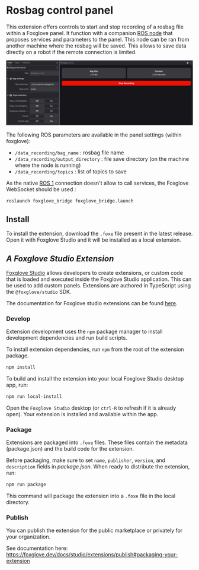 # Rosbag control panel
This extension offers controls to start and stop recording of a rosbag file within a Foxglove panel. It function with a companion [ROS node](scripts/rosbag_services.py) that proposes services and parameters to the panel. This node can be ran from another machine where the rosbag will be saved. This allows to save data directly on a robot if the remote connection is limited.

![Rosbag control panel appearance](doc/rosbag_control_panel.png)

The following ROS parameters are available in the panel settings (within foxglove):
* `/data_recording/bag_name` : rosbag file name
* `/data_recording/output_directory` : file save directory (on the machine where the node is running)
* `/data_recording/topics` : list of topics to save

As the native [ROS 1](https://foxglove.dev/docs/studio/connection/data-sources#by-live-connection) connection doesn't allow to call services, the Foxglove WebSocket should be used :
```
roslaunch foxglove_bridge foxglove_bridge.launch 
```

## Install
To install the extension, download the `.foxe` file present in the latest release. Open it with Foxglove Studio and it will be installed as a local extension.


## _A Foxglove Studio Extension_

[Foxglove Studio](https://github.com/foxglove/studio) allows developers to create extensions, or custom code that is loaded and executed inside the Foxglove Studio application. This can be used to add custom panels. Extensions are authored in TypeScript using the `@foxglove/studio` SDK.

The documentation for Foxglove studio extensions can be found [here](https://foxglove.dev/docs/studio/extensions/getting-started).

### Develop

Extension development uses the `npm` package manager to install development dependencies and run build scripts.

To install extension dependencies, run `npm` from the root of the extension package.

```sh
npm install
```

To build and install the extension into your local Foxglove Studio desktop app, run:

```sh
npm run local-install
```

Open the `Foxglove Studio` desktop (or `ctrl-R` to refresh if it is already open). Your extension is installed and available within the app.

### Package

Extensions are packaged into `.foxe` files. These files contain the metadata (package.json) and the build code for the extension.

Before packaging, make sure to set `name`, `publisher`, `version`, and `description` fields in _package.json_. When ready to distribute the extension, run:

```sh
npm run package
```

This command will package the extension into a `.foxe` file in the local directory.

### Publish

You can publish the extension for the public marketplace or privately for your organization.

See documentation here: https://foxglove.dev/docs/studio/extensions/publish#packaging-your-extension
